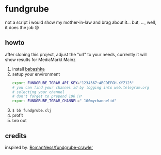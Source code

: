 # fundgrube

not a script i would show my mother-in-law and brag about it... but, ..., well, it does the job 😅 

## howto

after cloning this project, adjust the "url" to your needs, currently it will show results for MediaMarkt Mainz

1. install [babashka](https://github.com/babashka/babashka)
2. setup your environment 
   ```bash
   export FUNDGRUBE_TGRAM_API_KEY="1234567:ABCDEFGH-XYZ123"
   # you can find your channel id by logging into web.telegram.org
   # selecting your channel
   # don't forget to prepend 100 🤷‍♂️
   export FUNDGRUBE_TGRAM_CHANNEL="-100mychannelid"
   ```
3. `$ bb fundgrube.clj`
4. profit
5. bro out

## credits

inspired by: [RomanNess/fundgrube-crawler](https://github.com/RomanNess/fundgrube-crawler)